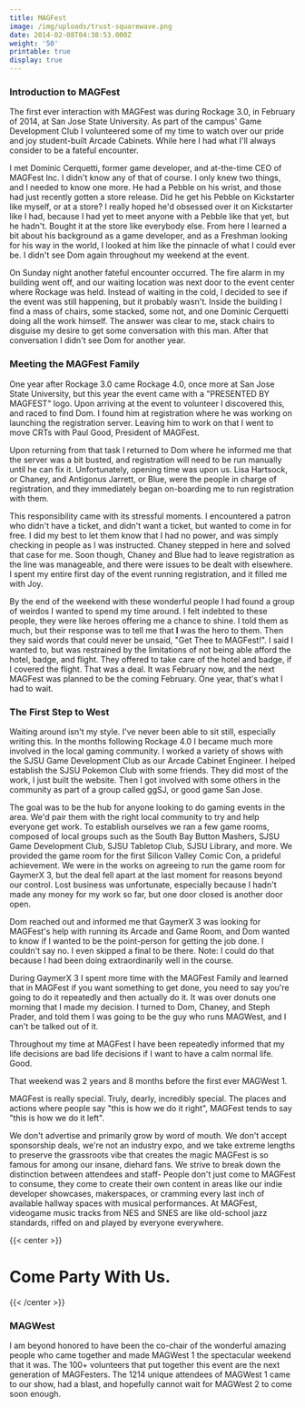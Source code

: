 ```yaml
---
title: MAGFest
image: /img/uploads/trust-squarewave.png
date: 2014-02-08T04:38:53.000Z
weight: '50'
printable: true
display: true
---
```

### Introduction to MAGFest

The first ever interaction with MAGFest was during Rockage 3.0, in February of 2014, at San Jose State University. As part of the campus' Game Development Club I volunteered some of my time to watch over our pride and joy student-built Arcade Cabinets. While here I had what I'll always consider to be a fateful encounter.<!--more-->

I met Dominic Cerquetti, former game developer, and at-the-time CEO of MAGFest Inc. I didn't know any of that of course. I only knew two things, and I needed to know one more. He had a Pebble on his wrist, and those had just recently gotten a store release. Did he get his Pebble on Kickstarter like myself, or at a store? I really hoped he'd obsessed over it on Kickstarter like I had, because I had yet to meet anyone with a Pebble like that yet, but he hadn't. Bought it at the store like everybody else. From here I learned a bit about his background as a game developer, and as a Freshman looking for his way in the world, I looked at him like the pinnacle of what I could ever be. I didn't see Dom again throughout my weekend at the event.

On Sunday night another fateful encounter occurred. The fire alarm in my building went off, and our waiting location was next door to the event center where Rockage was held. Instead of waiting in the cold, I decided to see if the event was still happening, but it probably wasn't. Inside the building I find a mass of chairs, some stacked, some not, and one Dominic Cerquetti doing all the work himself. The answer was clear to me, stack chairs to disguise my desire to get some conversation with this man. After that conversation I didn't see Dom for another year.

### Meeting the MAGFest Family

One year after Rockage 3.0 came Rockage 4.0, once more at San Jose State University, but this year the event came with a "PRESENTED BY MAGFEST" logo. Upon arriving at the event to volunteer I discovered this, and raced to find Dom. I found him at registration where he was working on launching the registration server. Leaving him to work on that I went to move CRTs with Paul Good, President of MAGFest.

Upon returning from that task I returned to Dom where he informed me that the server was a bit busted, and registration will need to be run manually until he can fix it. Unfortunately, opening time was upon us. Lisa Hartsock, or Chaney, and Antigonus Jarrett, or Blue, were the people in charge of registration, and they immediately began on-boarding me to run registration with them.

This responsibility came with its stressful moments. I encountered a patron who didn't have a ticket, and didn't want a ticket, but wanted to come in for free. I did my best to let them know that I had no power, and was simply checking in people as I was instructed. Chaney stepped in here and solved that case for me. Soon though, Chaney and Blue had to leave registration as the line was manageable, and there were issues to be dealt with elsewhere. I spent my entire first day of the event running registration, and it filled me with Joy.

By the end of the weekend with these wonderful people I had found a group of weirdos I wanted to spend my time around. I felt indebted to these people, they were like heroes offering me a chance to shine. I told them as much, but their response was to tell me that **I** was the hero to them. Then they said words that could never be unsaid, "Get Thee to MAGFest!". I said I wanted to, but was restrained by the limitations of not being able afford the hotel, badge, and flight. They offered to take care of the hotel and badge, if I covered the flight. That was a deal. It was February now, and the next MAGFest was planned to be the coming February. One year, that's what I had to wait.

### The First Step to West

Waiting around isn't my style. I've never been able to sit still, especially writing this. In the months following Rockage 4.0 I became much more involved in the local gaming community. I worked a variety of shows with the SJSU Game Development Club as our Arcade Cabinet Engineer. I helped establish the SJSU Pokemon Club with some friends. They did most of the work, I just built the website. Then I got involved with some others in the community as part of a group called ggSJ, or good game San Jose.

The goal was to be the hub for anyone looking to do gaming events in the area. We'd pair them with the right local community to try and help everyone get work. To establish ourselves we ran a few game rooms, composed of local groups such as the South Bay Button Mashers, SJSU Game Development Club, SJSU Tabletop Club, SJSU Library, and more. We provided the game room for the first Silicon Valley Comic Con, a prideful achievement. We were in the works on agreeing to run the game room for GaymerX 3, but the deal fell apart at the last moment for reasons beyond our control. Lost business was unfortunate, especially because I hadn't made any money for my work so far, but one door closed is another door open.

Dom reached out and informed me that GaymerX 3 was looking for MAGFest's help with running its Arcade and Game Room, and Dom wanted to know if I wanted to be the point-person for getting the job done. I couldn't say no. I even skipped a final to be there. Note: I could do that because I had been doing extraordinarily well in the course.

During GaymerX 3 I spent more time with the MAGFest Family and learned that in MAGFest if you want something to get done, you need to say you're going to do it repeatedly and then actually do it. It was over donuts one morning that I made my decision. I turned to Dom, Chaney, and Steph Prader, and told them I was going to be the guy who runs MAGWest, and I can't be talked out of it.

Throughout my time at MAGFest I have been repeatedly informed that my life decisions are bad life decisions if I want to have a calm normal life. Good.

That weekend was 2 years and 8 months before the first ever MAGWest 1.

MAGFest is really special. Truly, dearly, incredibly special. The places and actions where people say "this is how we do it right", MAGFest tends to say "this is how we do it left".

We don't advertise and primarily grow by word of mouth. We don't accept sponsorship deals, we're not an industry expo, and we take extreme lengths to preserve the grassroots vibe that creates the magic MAGFest is so famous for among our insane, diehard fans. We strive to break down the distinction between attendees and staff- People don't just come to MAGFest to consume, they come to create their own content in areas like our indie developer showcases, makerspaces, or cramming every last inch of available hallway spaces with musical performances. At MAGFest, videogame music tracks from NES and SNES are like old-school jazz standards, riffed on and played by everyone everywhere.

{{< center >}}
# Come Party With Us.
{{< /center >}}

### MAGWest

I am beyond honored to have been the co-chair of the wonderful amazing people who came together and made MAGWest 1 the spectacular weekend that it was. The 100+ volunteers that put together this event are the next generation of MAGFesters. The 1214 unique attendees of MAGWest 1 came to our show, had a blast, and hopefully cannot wait for MAGWest 2 to come soon enough.
